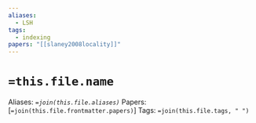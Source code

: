 ```yaml
---
aliases:
  - LSH
tags:
  - indexing
papers: "[[slaney2008locality]]"
---
```

# `=this.file.name`
Aliases: _`=join(this.file.aliases)`_
Papers: [`=join(this.file.frontmatter.papers)`]
Tags: `=join(this.file.tags, " ")`



















